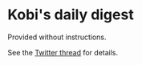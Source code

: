 # Kobi's daily digest

Provided without instructions.

See the [Twitter thread](https://twitter.com/kobigurk/status/1654382798113832962) for details.

